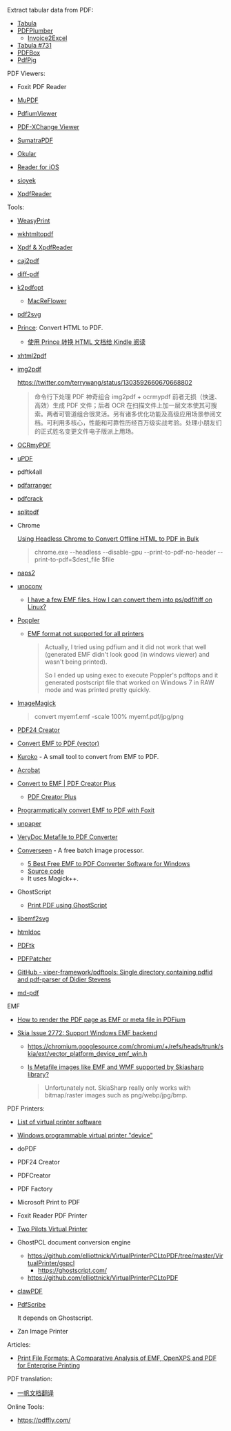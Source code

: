 Extract tabular data from PDF:

- [Tabula](https://github.com/tabulapdf/tabula)
- [PDFPlumber](https://github.com/jsvine/pdfplumber)
  - [Invoice2Excel](https://github.com/yooongchun/Invoice2Excel)
- [Tabula #731](https://github.com/tabulapdf/tabula/issues/731)
- [PDFBox](https://github.com/apache/pdfbox)
- [PdfPig](https://github.com/UglyToad/PdfPig)

PDF Viewers:

- Foxit PDF Reader

- [MuPDF](https://github.com/ArtifexSoftware/mupdf)

- [PdfiumViewer](https://github.com/pvginkel/PdfiumViewer)

- [PDF-XChange Viewer](https://www.tracker-software.com/product/pdf-xchange-viewer)

- [SumatraPDF](https://github.com/sumatrapdfreader/sumatrapdf)

- [Okular](https://github.com/KDE/okular)

- [Reader for iOS](https://github.com/vfr/Reader)

- [sioyek](https://github.com/ahrm/sioyek)

- [XpdfReader](https://www.xpdfreader.com/about.html)

Tools:

- [WeasyPrint](https://github.com/Kozea/WeasyPrint)

- [wkhtmltopdf](https://github.com/wkhtmltopdf/wkhtmltopdf)

- [Xpdf & XpdfReader](https://www.xpdfreader.com/about.html)

- [caj2pdf](https://github.com/caj2pdf/caj2pdf)

- [diff-pdf](https://github.com/vslavik/diff-pdf)

- [k2pdfopt](https://www.willus.com/k2pdfopt/)

  - [MacReFlower](https://github.com/fibasile/MacReFlower)

- [pdf2svg](https://github.com/dawbarton/pdf2svg)

- [Prince](https://www.princexml.com/): Convert HTML to PDF.

  - [使用 Prince 转换 HTML 文档给 Kindle 阅读](https://blog.lilydjwg.me/2017/9/21/use-prince-to-convert-html-documents-for-kindle.210737.html)

- [xhtml2pdf](https://github.com/xhtml2pdf/xhtml2pdf)

- [img2pdf](https://github.com/josch/img2pdf)
  
  https://twitter.com/terrywang/status/1303592660670668802
  
  > 命令行下处理 PDF 神奇组合 img2pdf + ocrmypdf 前者无损（快速、高效）生成 PDF 文件；后者 OCR 在扫描文件上加一层文本使其可搜索。两者可管道组合很灵活。另有诸多优化功能及高级应用场景参阅文档。可利用多核心，性能和可靠性历经百万级实战考验。处理小朋友们的正式姓名变更文件电子版派上用场。

- [OCRmyPDF](https://github.com/jbarlow83/OCRmyPDF)

- [uPDF](https://www.zhihu.com/question/23360635/answer/876404121)

- pdftk4all

- [pdfarranger](https://github.com/pdfarranger/pdfarranger)

- [pdfcrack](https://github.com/robins/pdfcrack)

- [splitpdf](https://sourceforge.net/projects/splitpdf/)

- Chrome
  
  [Using Headless Chrome to Convert Offline HTML to PDF in Bulk](https://kingsamchen.github.io/2021/10/09/headless-chrome-for-converting-offline-htmls-to-pdf-in-bulk/)
  
  > chrome.exe --headless --disable-gpu --print-to-pdf-no-header --print-to-pdf=$dest_file $file

- [naps2](https://github.com/cyanfish/naps2)

- [unoconv](https://github.com/unoconv/unoconv)
  
  - [I have a few EMF files. How I can convert them into ps/pdf/tiff on Linux?](https://stackoverflow.com/questions/7976438/i-have-a-few-emf-files-how-i-can-convert-them-into-ps-pdf-tiff-on-linux)

- [Poppler](https://poppler.freedesktop.org/releases.html)
  
  - [EMF format not supported for all printers](https://github.com/tojocky/node-pdfium/issues/5)
    
    > Actually, I tried using pdfium and it did not work that well  (generated EMF didn't look good (in windows viewer) and wasn't being  printed).
    > 
    > So I ended up using exec to execute Poppler's pdftops and it  generated postscript file that worked on Windows 7 in RAW mode and was  printed pretty quickly.

- [ImageMagick](https://imagemagick.org/index.php)
  
  > convert myemf.emf -scale 100% myemf.pdf/jpg/png

- [PDF24 Creator](https://en.pdf24.org/emf-2-pdf.html)

- [Convert EMF to PDF (vector)](https://superuser.com/questions/339986/convert-emf-to-pdf-vector)

- [Kuroko](https://github.com/shioyadan/kuroko) -  A small tool to convert from EMF to PDF.

- [Acrobat](https://helpx.adobe.com/uk/acrobat/kb/unable-convert-emf-to-pdfs.html)

- [Convert to EMF | PDF Creator Plus](https://www.youtube.com/watch?v=FNMe2KpGR_U)
  
  - [PDF Creator Plus](https://www.peernet.com/conversion-software/create-pdf/)

- [Programmatically convert EMF to PDF with Foxit](https://developers.foxit.com/developer-hub/document/programmatically-convert-emf-to-pdf/)

- [unpaper](https://github.com/unpaper/unpaper)

- [VeryDoc Metafile to PDF Converter](https://www.verydoc.com/emf-to-pdf.html)

- [Converseen](https://converseen.fasterland.net/) - A free batch image processor.
  
  - [5 Best Free EMF to PDF Converter Software for Windows](https://listoffreeware.com/free-emf-to-pdf-converter-software-windows/)
  - [Source code](https://github.com/Faster3ck/Converseen)
  - It uses Magick++.

- GhostScript
  
  - [Print PDF using GhostScript](https://stackoverflow.com/questions/20524323/print-pdf-using-ghostscript)

- [libemf2svg](https://github.com/kakwa/libemf2svg)

- [htmldoc](https://github.com/michaelrsweet/htmldoc)

- [PDFtk](https://www.pdflabs.com/tools/pdftk-the-pdf-toolkit/)

- [PDFPatcher](https://github.com/wmjordan/PDFPatcher)

- [GitHub - viper-framework/pdftools: Single directory containing pdfid and pdf-parser of Didier Stevens](https://github.com/viper-framework/pdftools)

- [md-pdf](https://github.com/igormironchik/md-pdf)

EMF

- [How to render the PDF page as EMF or meta file in PDFium](https://stackoverflow.com/questions/49153715/how-to-render-the-pdf-page-as-emf-or-meta-file-in-pdfium)

- [Skia Issue 2772: Support Windows EMF backend](https://bugs.chromium.org/p/skia/issues/detail?id=2772)
  
  - https://chromium.googlesource.com/chromium/+/refs/heads/trunk/skia/ext/vector_platform_device_emf_win.h
  
  - [Is Metafile images like EMF and WMF supported by Skiasharp library?](https://github.com/mono/SkiaSharp/issues/1314)
    
    > Unfortunately not. SkiaSharp really only works with bitmap/raster images such as png/webp/jpg/bmp.

PDF Printers:

- [List of virtual printer software](https://en.wikipedia.org/wiki/List_of_virtual_printer_software)

- [Windows programmable virtual printer "device"](https://stackoverflow.com/questions/50078444/windows-programmable-virtual-printer-device)

- doPDF

- PDF24 Creator

- PDFCreator

- PDF Factory

- Microsoft Print to PDF

- Foxit Reader PDF Printer

- [Two Pilots Virtual Printer](https://www.colorpilot.com/emfprinterpilot.html)

- GhostPCL document conversion engine
  
  - https://github.com/elliottnick/VirtualPrinterPCLtoPDF/tree/master/VirtualPrinter/gspcl
    - https://ghostscript.com/
  - https://github.com/elliottnick/VirtualPrinterPCLtoPDF

- [clawPDF](https://github.com/clawsoftware/clawPDF)

- [PdfScribe](https://github.com/stchan/PdfScribe)
  
  It depends on Ghostscript.

- Zan Image Printer

Articles:

- [Print File Formats: A Comparative Analysis of EMF, OpenXPS and PDF for Enterprise Printing](https://citrixready.citrix.com/content/dam/ready/partners/pr/process-fusion-inc/uniprint-infinity/White-Paper-Comparison-of-Print-File-Formats-web.pdf)

PDF translation:

- [一帆文档翻译](https://fanyipdf.com/)

Online Tools:

- https://pdffly.com/
